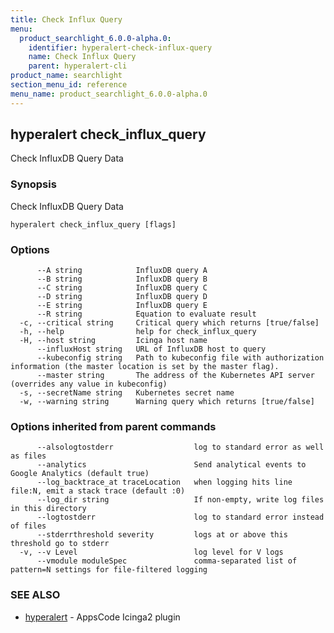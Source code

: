 ```yaml
---
title: Check Influx Query
menu:
  product_searchlight_6.0.0-alpha.0:
    identifier: hyperalert-check-influx-query
    name: Check Influx Query
    parent: hyperalert-cli
product_name: searchlight
section_menu_id: reference
menu_name: product_searchlight_6.0.0-alpha.0
---
```

## hyperalert check_influx_query

Check InfluxDB Query Data

### Synopsis

Check InfluxDB Query Data

```
hyperalert check_influx_query [flags]
```

### Options

```
      --A string            InfluxDB query A
      --B string            InfluxDB query B
      --C string            InfluxDB query C
      --D string            InfluxDB query D
      --E string            InfluxDB query E
      --R string            Equation to evaluate result
  -c, --critical string     Critical query which returns [true/false]
  -h, --help                help for check_influx_query
  -H, --host string         Icinga host name
      --influxHost string   URL of InfluxDB host to query
      --kubeconfig string   Path to kubeconfig file with authorization information (the master location is set by the master flag).
      --master string       The address of the Kubernetes API server (overrides any value in kubeconfig)
  -s, --secretName string   Kubernetes secret name
  -w, --warning string      Warning query which returns [true/false]
```

### Options inherited from parent commands

```
      --alsologtostderr                  log to standard error as well as files
      --analytics                        Send analytical events to Google Analytics (default true)
      --log_backtrace_at traceLocation   when logging hits line file:N, emit a stack trace (default :0)
      --log_dir string                   If non-empty, write log files in this directory
      --logtostderr                      log to standard error instead of files
      --stderrthreshold severity         logs at or above this threshold go to stderr
  -v, --v Level                          log level for V logs
      --vmodule moduleSpec               comma-separated list of pattern=N settings for file-filtered logging
```

### SEE ALSO

* [hyperalert](/docs/reference/hyperalert/hyperalert.md)	 - AppsCode Icinga2 plugin


